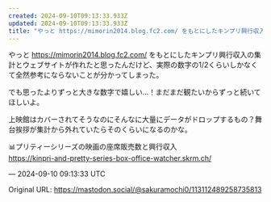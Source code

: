 ```yaml
---
created: 2024-09-10T09:13:33.933Z
updated: 2024-09-10T09:13:33.933Z
title: "やっと https://mimorin2014.blog.fc2.com/ をもとにしたキンプリ興行収入の集計とウェブサイトが作れたと思ったんだけど、実際の数字[...]"
---
```


<p>やっと <a href="https://mimorin2014.blog.fc2.com/" target="_blank" rel="nofollow noopener noreferrer" translate="no"><span class="invisible">https://</span><span class="">mimorin2014.blog.fc2.com/</span><span class="invisible"></span></a> をもとにしたキンプリ興行収入の集計とウェブサイトが作れたと思ったんだけど、実際の数字の1/2くらいしかなくて全然参考にならないことが分かってしまった。</p><p>でも思ったよりずっと大きな数字で嬉しい…！まだまだ観たいからずっと続いてほしいよ。</p><p>上映館はカバーされてそうなのにそんなに大量にデータがドロップするもの？舞台挨拶が集計から外れていたらそのくらいになるのかな。</p><p>📊プリティーシリーズの映画の座席販売数と興行収入<br /><a href="https://kinpri-and-pretty-series-box-office-watcher.skrm.ch/" target="_blank" rel="nofollow noopener noreferrer" translate="no"><span class="invisible">https://</span><span class="ellipsis">kinpri-and-pretty-series-box-o</span><span class="invisible">ffice-watcher.skrm.ch/</span></a></p>

&mdash; 2024-09-10 09:13:33 UTC

Original URL: https://mastodon.social/@sakuramochi0/113112489258735813

